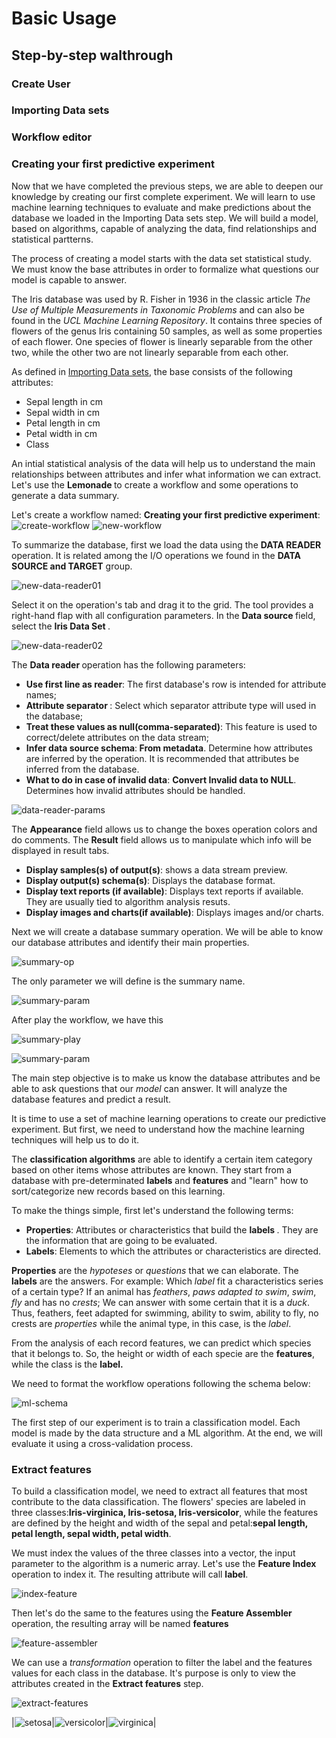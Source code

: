 # Basic Usage

## Step-by-step walthrough

### Create User

### Importing Data sets

### Workflow editor

### Creating your first predictive experiment

Now that we have completed the previous steps, we are able to deepen our
knowledge by creating our first complete experiment. We will learn to use
machine learning techniques to evaluate and make predictions about the database
we loaded in the Importing Data sets step. We will build a model, based on algorithms, capable of analyzing the data, find
relationships and statistical partterns.

The process of creating a model starts with the data set statistical study. We
must know the base attributes in order to formalize what questions our model is
capable to answer.

The Iris database was used by R. Fisher in 1936 in the classic article <i> The
Use of Multiple Measurements in Taxonomic Problems</i> and can also be found in
the <i>UCL Machine Learning Repository</i>. It contains three species of
flowers of the genus Iris containing 50 samples, as well as some properties of
each flower. One species of flower is linearly separable from the other two,
while the other two are not linearly separable from each other.

As defined in [Importing Data sets](#importing-data-sets), the base consists of
the following attributes:
  * Sepal length in cm
  * Sepal width in cm
  * Petal length in cm
  * Petal width in cm
  * Class

An intial statistical analysis of the data will help us to understand the main
relationships between attributes and infer what information we can extract.
Let's use the <b> Lemonade </b> to create a workflow and some operations to
generate a data summary.

Let's create a workflow named: <b>Creating your first predictive
experiment</b>:
![create-workflow](/img/basic_usage/creating_1_predictive_final.png)
![new-workflow](/img/basic_usage/workflow_name_final.png)

To summarize the database, first we load the data using the <b>DATA READER</b>
operation. It is related among the I/O operations we found in the <b>DATA
SOURCE and TARGET</b> group.

![new-data-reader01](/img/basic_usage/cp_datareader01_final.png)

Select it on the operation's tab and drag it to the grid. The tool provides a
right-hand flap with all configuration parameters. In the <b> Data source </b>
field, select the <b> Iris Data Set </b>.

![new-data-reader02](/img/basic_usage/cp_datareader03_final.png)

The <b> Data reader </b> operation has the following parameters:

 * <b>Use first line as reader</b>: The first database's row is intended for
 attribute names;
 * <b>Attribute separator </b>: Select which separator attribute type will used
 in the database;
 * <b>Treat these values as null(comma-separated)</b>: This feature is used to
 correct/delete attributes on the data stream;
 * <b>Infer data source schema</b>:<b> From metadata</b>. Determine how
 attributes are inferred by the operation. It is recommended that attributes
 be inferred from the database.
 * <b>What to do in case of invalid data</b>: <b>Convert Invalid data to
   NULL</b>. Determines how invalid attributes should be handled.

![data-reader-params](/img/basic_usage/data_reader_attributes_final.png)

The <b>Appearance</b> field allows us to change the boxes operation colors and
do comments. The <b>Result</b> field allows us to manipulate which info will be
displayed in result tabs.
  * <b>Display samples(s) of output(s)</b>: shows a data stream preview.
  * <b>Display output(s) schema(s)</b>: Displays the database format.
  * <b>Display text reports (if available)</b>: Displays text reports if
  available. They are usually tied to algorithm analysis resuts.
  * <b>Display images and charts(if available)</b>: Displays images and/or
  charts.

Next we will create a database summary operation. We will be able to know
our database attributes and identify their main properties.

![summary-op](/img/basic_usage/summary_op_final.png)

The only parameter we will define is the summary name.

![summary-param](/img/basic_usage/summary_p_final.png)

After play the workflow, we have this

![summary-play](/img/basic_usage/summary_play_final.png)

![summary-param](/img/basic_usage/summary_table_final.png)

The main step objective is to make us know the database attributes and be able
to ask questions that our <i>model</i> can answer. It will analyze the database
features and predict a result.

It is time to use a set of machine learning operations to create our
predictive experiment. But first, we need to understand how the machine
learning techniques will help us to do it.

The <b>classification algorithms</b> are able to identify a certain item
category based on other items whose attributes are known. They start from
a database with pre-determinated <b>labels</b> and <b>features</b> and
"learn" how to sort/categorize new records based on this learning.

To make the things simple, first let's understand the following terms:
  * <b>Properties</b>: Attributes or characteristics that build the <b>labels
  </b>. They are the information that are going to be evaluated.
  * <b>Labels</b>: Elements to which the attributes or characteristics are
  directed.

<b>Properties</b> are the <i>hypoteses</i> or <i>questions</i> that we can
elaborate. The <b>labels</b> are the answers. For example: Which <i>label</i>
fit a characteristics series of a certain type? If an animal has <i>feathers</i>,
<i>paws adapted to swim</i>, <i>swim</i>, <i>fly</i> and has no <i>crests</i>;
We can answer with some certain that it is a <i>duck</i>.
Thus, feathers, feet adapted for swimming, ability to swim, ability to fly, no
crests are <i>properties</i> while the animal type, in this case, is the
<i>label</i>.

From the analysis of each record features, we can predict which species that it
belongs to. So, the height or width of each specie are the <b>features</b>,
while the class is the <b>label.</b>

We need to format the workflow operations following the schema below:

![ml-schema](/img/basic_usage/spark_ml_schema.png)

The first step of our experiment is to train a classification model. Each
model is made by the data structure and a ML algorithm. At the end, we will
evaluate it using a cross-validation process.

### Extract features
To build a classification model, we need to extract all features that most
contribute to the data classification.
The flowers' species are labeled in three classes:<b>Iris-virginica,
Iris-setosa, Iris-versicolor</b>, while the features are defined by the
height and width of the sepal and petal:<b>sepal length, petal length, sepal
width, petal width</b>.

We must index the values of the three classes into a vector, the input
parameter to the algorithm is a numeric array. Let's use the <b>Feature
Index</b> operation to index it. The resulting attribute will call
<b>label</b>.

![index-feature](/img/basic_usage/index_feature.png)

Then let's do the same to the features using the <b> Feature Assembler</b>
operation, the resulting array will be named <b>features</b>

![feature-assembler](/img/basic_usage/feature_assembler_parameters.png)

We can use a <i>transformation</i> operation to filter the label and
the features values for each class in the database. It's purpose is only
to view the attributes created in the <b>Extract features</b> step.

![extract-features](/img/basic_usage/extract_features.png)

|![setosa](/img/basic_usage/iris_setosa_extfeat_sample.png)|![versicolor](/img/basic_usage/iris_versicolor_extfeat_sample.png)|![virginica](/img/basic_usage/iris_virginica_extfeat_sample.png)|



